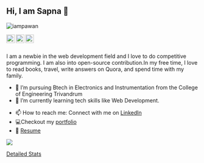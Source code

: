 ## Hi, I am Sapna 👋 

<p align="left"> <img src="https://komarev.com/ghpvc/?username=Sapna2001&label=Views&color=blue&style=plastic" alt="iampawan" /> </p>

<a href="https://twitter.com/Sapna_2001">
  <img align="left" alt="Sapna's Twitter" width="22px" src="https://cdn.jsdelivr.net/npm/simple-icons@v3/icons/twitter.svg" />
</a>
<a href="https://www.linkedin.com/in/sapna2001/">
  <img align="left" alt="Sapna's Linkdein" width="22px" src="https://cdn.jsdelivr.net/npm/simple-icons@v3/icons/linkedin.svg" />
</a>
<a href="https://github.com/Sapna2001">
  <img align="left" alt="Sapna's Github" width="22px" src="https://cdn.jsdelivr.net/npm/simple-icons@v3/icons/github.svg" />
</a>
<br/>
<br/>

I am a newbie in the web development field and I love to do competitive programming. I am also into open-source contribution.In my free time, I love to read books, travel, write answers on Quora, and spend time with my family.

- 🔭 I’m  pursuing Btech in Electronics and Instrumentation from the College of Engineering Trivandrum
- 🌱 I’m currently learning tech skills like Web Development.
<!--
- 👯 I’m looking to collaborate on ...
- 🤔 I’m looking for help with ...
- 💬 Ask me about ...
- 😄 Pronouns: ...
- ⚡ Fun fact: ...
-->
- 📫 How to reach me: Connect with me on [LinkedIn](https://www.linkedin.com/in/sapna2001/) 
- 💻Checkout my [portfolio](https://sapna2001.github.io/Portfolio/)
- 📄 [Resume](https://drive.google.com/file/d/1YExrq_EGQgDAevD5f2uRKWSa4pzi4pnr/view?usp=sharing) 

![](https://github-readme-stats.vercel.app/api?username=Sapna2001&show_icons=true)

[Detailed Stats](https://gitstats.me/Sapna2001)


